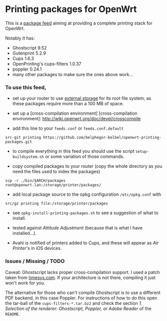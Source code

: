 # Printing packages for OpenWrt

This is a [package feed] aiming at providing a complete printing stack
for OpenWrt.

Notably it has:
- Ghostscript 9.52
- Gutenprint 5.2.9
- Cups 1.6.3
- OpenPrinting's cups-filters 1.0.37
- poppler 0.24.1
- many other packages to make sure the ones above work...

[package feed]: http://wiki.openwrt.org/doc/devel/feeds

[timesys.com]: http://repository.timesys.com/buildsources/g/ghostscript/

### To use this feed,

- set up your router to use [external storage] for its root file
  system, as these packages require more than a 100 MB of space.

[external storage]: http://wiki.openwrt.org/doc/howto/extroot

- set up a [cross-compilation environment]
[cross-compilation environment]: http://wiki.openwrt.org/doc/devel/crosscompile

- add this line to your `feeds.conf` or `feeds.conf.default`

```
src-git printing https://github.com/belphegor-belbel/openwrt-printing-packages.git
```

- to compile everything in this feed you should use the script `setup-buildsystem.sh` or some variation of those commands.

- copy compiled packages to your router (copy the whole directory as you need the files used to index the packages)

```
scp -r ./bin/$ARCH/packages root@openwrt.lan:/storage/printer/packages/
```

- add local package source to the opkg configuration `/etc/opkg.conf` with

```
src/gz printing file:/storage/printer/packages
```

- see `opkg-install-printing-packages.sh` to see a suggestion of what to install.

- tested against *Attitude Adjustment* (because that is what I have installed...).

- Avahi is notified of printers added to Cups, and these will appear as *Air Printer*'s in iOS devices.

### Issues / Missing / TODO

Caveat: Ghostscript lacks proper cross-compilation support. I used a
patch taken from [timesys.com]. If your architecture is not there,
compiling it just won't work for you.

The alternative for those who can't compile Ghostscript is to use a
different PDF backend, in this case Poppler. For instructions of how
to do this open the tar-ball of the `cups-filters-*.tar.bz2` and check
the section *1. Selection of the renderer: Ghostscript, Poppler, or
Adobe Reader* of the `README`.
